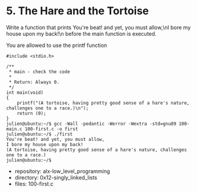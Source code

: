 # 5. The Hare and the Tortoise




Write a function that prints You're beat! and yet, you must allow,\nI bore my house upon my back!\n before the main function is executed.

You are allowed to use the printf function

```julien@ubuntu:~/0x12. Singly linked lists$ cat 100-main.c
#include <stdio.h>

/**
 * main - check the code
 *
 * Return: Always 0.
 */
int main(void)
{
    printf("(A tortoise, having pretty good sense of a hare's nature, challenges one to a race.)\n");
    return (0);
}
julien@ubuntu:~/$ gcc -Wall -pedantic -Werror -Wextra -std=gnu89 100-main.c 100-first.c -o first
julien@ubuntu:~/$ ./first 
You're beat! and yet, you must allow,
I bore my house upon my back!
(A tortoise, having pretty good sense of a hare's nature, challenges one to a race.)
julien@ubuntu:~/$ 
```


 - repository: alx-low_level_programming
 - directory: 0x12-singly_linked_lists
 - files: 100-first.c
